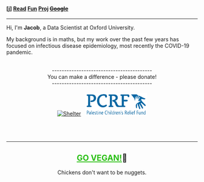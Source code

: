 <!DOCTYPE html>
<html>

<head>
    <meta charset="utf-8" />
    <link rel="stylesheet" href=".assets/style.css" />
    <link rel="icon" type="image/png" sizes="96x96" href=".assets/favicon-96x96.png">
</head>

<body>
    <nav>
        <h4>
            <a href="https://iacobo.github.io/"><b>[j]</b></a>
            <a href="https://iacobo.github.io/recs/important">Read</a>
            <a href="https://iacobo.github.io/recs/media">Fun</a>
            <a href="https://iacobo.github.io/recs/proj">Proj</a>
            <strike><a href="https://iacobo.github.io/recs/tech">Google</a></strike>
        </h4>
    </nav>
    <hr />

  <p>Hi, I'm <b>Jacob</b>, a Data Scientist at Oxford University.</p>
  <p>My background is in maths, but my work over the past few years has focused on infectious disease epidemiology,
      most recently the COVID-19 pandemic.</p>

  <p align="center">
      <br>
      -----------------------------------------<br>
      You can make a difference - please donate!<br>
      -----------------------------------------<br>
      <br>
      <a href="https://www.shelter.org.uk/" target="_blank"><img alt="Shelter" height="60px"
                src="https://images.ctfassets.net/6sxvmndnpn0s/1qQWlJLKM5rpZHETE32eLX/fc3c1d9f75930f9f5e4d4d0754806ec7/logo--d-england.png" /></a>
        &nbsp;
        <a href="https://www.pcrf.net/" target="_blank"><img alt="PCRF" height="60px"
                src="https://github.com/iacobo/iacobo.github.io/raw/main/assets/logos/pcrf.svg?raw=true" /></a> <br />
      <br>
      <br>
      <br>
  </p>

  <footer>
      <hr />
      <h2 align="center"><a href="https://www.govegan.org.uk/why-go-vegan/" style="color: #29bf12;">GO VEGAN!</a>🌱
      </h2>
      <p align="center">Chickens don't want to be nuggets.</p>
  </footer>
</body>

</html>
